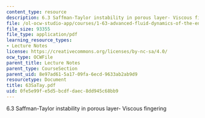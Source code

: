 ```yaml
---
content_type: resource
description: 6.3 Saffman-Taylor instability in porous layer- Viscous fingering
file: /ol-ocw-studio-app/courses/1-63-advanced-fluid-dynamics-of-the-environment-fall-2002/0fe5e99fe5d5bcdfdaec8dd945c68bb9_63SaTay.pdf
file_size: 93355
file_type: application/pdf
learning_resource_types:
- Lecture Notes
license: https://creativecommons.org/licenses/by-nc-sa/4.0/
ocw_type: OCWFile
parent_title: Lecture Notes
parent_type: CourseSection
parent_uid: 8e97ad61-5a17-09fa-6ecd-9633ab2ab9d9
resourcetype: Document
title: 63SaTay.pdf
uid: 0fe5e99f-e5d5-bcdf-daec-8dd945c68bb9
---
```

6.3 Saffman-Taylor instability in porous layer- Viscous fingering